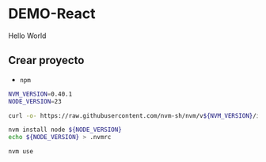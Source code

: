# DEMO-React

Hello World


## Crear proyecto

<!-- 
- ~~`pnpm`~~
```sh
npm install pnpm -g
pnpm install
```
 -->


-  `npm`

```sh
NVM_VERSION=0.40.1
NODE_VERSION=23

curl -o- https://raw.githubusercontent.com/nvm-sh/nvm/v${NVM_VERSION}/install.sh | bash

nvm install node ${NODE_VERSION}
echo ${NODE_VERSION} > .nvmrc

nvm use
```

<!-- ```bash
npx create-react-app hello-world --template typescript | yes

mv hello-world/* .
rmdir hello-world

# Si aparece el error: Could not resolve dependency: peer react@"^18.0.0" from @testing-library/react@13.4.0
npm install react@18 react-dom@18

# npm start
# NO ME ESTÁ GUSTANDO EL TEMA
``` -->


